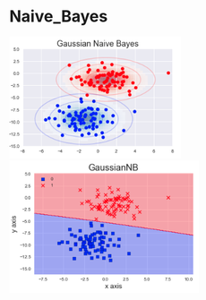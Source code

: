 # Naive_Bayes

![Gaussian_NB_1](https://github.com/NoriKaneshige/Naive_Bayes/blob/master/Gaussian_NB_1.png)
![Gaussian_NB_2](https://github.com/NoriKaneshige/Naive_Bayes/blob/master/Gaussian_NB_2.png)
